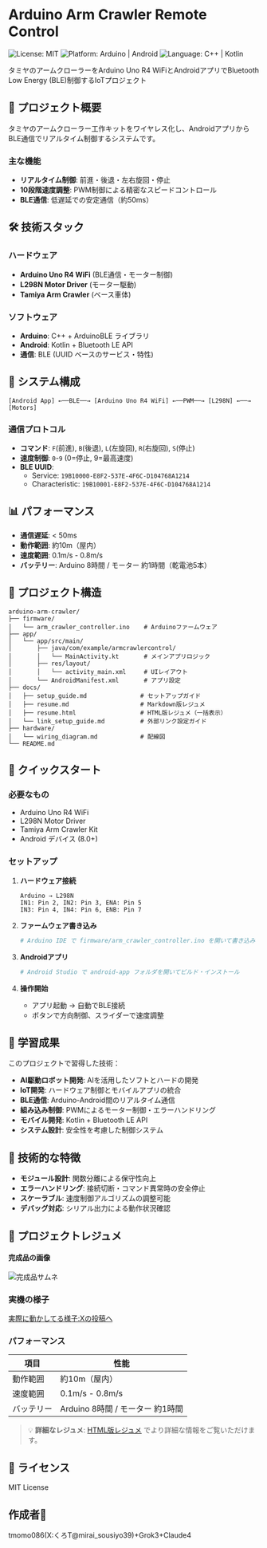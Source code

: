 # Arduino Arm Crawler Remote Control

![License: MIT](https://img.shields.io/badge/License-MIT-blue.svg)
![Platform: Arduino | Android](https://img.shields.io/badge/Platform-Arduino%20%7C%20Android-green.svg)
![Language: C++ | Kotlin](https://img.shields.io/badge/Language-C%2B%2B%20%7C%20Kotlin-orange.svg)

タミヤのアームクローラーをArduino Uno R4 WiFiとAndroidアプリでBluetooth Low Energy (BLE)制御するIoTプロジェクト

## 🎯 プロジェクト概要

タミヤのアームクローラー工作キットをワイヤレス化し、AndroidアプリからBLE通信でリアルタイム制御するシステムです。

### 主な機能
- **リアルタイム制御**: 前進・後退・左右旋回・停止
- **10段階速度調整**: PWM制御による精密なスピードコントロール
- **BLE通信**: 低遅延での安定通信（約50ms）

## 🛠️ 技術スタック

### ハードウェア
- **Arduino Uno R4 WiFi** (BLE通信・モーター制御)
- **L298N Motor Driver** (モーター駆動)
- **Tamiya Arm Crawler** (ベース車体)

### ソフトウェア
- **Arduino**: C++ + ArduinoBLE ライブラリ
- **Android**: Kotlin + Bluetooth LE API
- **通信**: BLE (UUID ベースのサービス・特性)

## 📱 システム構成

```
[Android App] ←──BLE──→ [Arduino Uno R4 WiFi] ←──PWM──→ [L298N] ←──→ [Motors]
```

### 通信プロトコル
- **コマンド**: `F`(前進), `B`(後退), `L`(左旋回), `R`(右旋回), `S`(停止)
- **速度制御**: `0`-`9` (0=停止, 9=最高速度)
- **BLE UUID**: 
  - Service: `19B10000-E8F2-537E-4F6C-D104768A1214`
  - Characteristic: `19B10001-E8F2-537E-4F6C-D104768A1214`

## 📊 パフォーマンス

- **通信遅延**: < 50ms
- **動作範囲**: 約10m（屋内）
- **速度範囲**: 0.1m/s - 0.8m/s
- **バッテリー**: Arduino 8時間 / モーター 約1時間（乾電池5本）

## 📁 プロジェクト構造

```
arduino-arm-crawler/
├── firmware/
│   └── arm_crawler_controller.ino    # Arduinoファームウェア
├── app/
│   └── app/src/main/
│       ├── java/com/example/armcrawlercontrol/
│       │   └── MainActivity.kt       # メインアプリロジック
│       ├── res/layout/
│       │   └── activity_main.xml     # UIレイアウト
│       └── AndroidManifest.xml       # アプリ設定
├── docs/
│   ├── setup_guide.md               # セットアップガイド
│   ├── resume.md                    # Markdown版レジュメ
│   ├── resume.html                  # HTML版レジュメ（一括表示）
│   └── link_setup_guide.md          # 外部リンク設定ガイド
├── hardware/
│   └── wiring_diagram.md            # 配線図
└── README.md
```

## 🚀 クイックスタート

### 必要なもの
- Arduino Uno R4 WiFi
- L298N Motor Driver
- Tamiya Arm Crawler Kit
- Android デバイス (8.0+)

### セットアップ
1. **ハードウェア接続**
   ```
   Arduino → L298N
   IN1: Pin 2, IN2: Pin 3, ENA: Pin 5
   IN3: Pin 4, IN4: Pin 6, ENB: Pin 7
   ```

2. **ファームウェア書き込み**
   ```bash
   # Arduino IDE で firmware/arm_crawler_controller.ino を開いて書き込み
   ```

3. **Androidアプリ**
   ```bash
   # Android Studio で android-app フォルダを開いてビルド・インストール
   ```

4. **操作開始**
   - アプリ起動 → 自動でBLE接続
   - ボタンで方向制御、スライダーで速度調整

## 🎯 学習成果

このプロジェクトで習得した技術：

- **AI駆動ロボット開発**: AIを活用したソフトとハードの開発
- **IoT開発**: ハードウェア制御とモバイルアプリの統合
- **BLE通信**: Arduino-Android間のリアルタイム通信
- **組み込み制御**: PWMによるモーター制御・エラーハンドリング
- **モバイル開発**: Kotlin + Bluetooth LE API
- **システム設計**: 安全性を考慮した制御システム

## 🔧 技術的な特徴

- **モジュール設計**: 関数分離による保守性向上
- **エラーハンドリング**: 接続切断・コマンド異常時の安全停止
- **スケーラブル**: 速度制御アルゴリズムの調整可能
- **デバッグ対応**: シリアル出力による動作状況確認

## 📸 プロジェクトレジュメ

#### 完成品の画像
![完成品サムネ](images/20250718_145158(2).jpg)

### 実機の様子
[実際に動かしてる様子:Xの投稿へ](https://x.com/i/status/1909567755181080726)

### パフォーマンス

| 項目 | 性能 |
|------|------|
| 動作範囲 | 約10m（屋内） |
| 速度範囲 | 0.1m/s - 0.8m/s |
| バッテリー | Arduino 8時間 / モーター 約1時間 |

> 💡 **詳細なレジュメ**: [HTML版レジュメ](docs/resume.html) でより詳細な情報をご覧いただけます。

## 📄 ライセンス

MIT License

## 作成者🔧
tmomo086(X:くろT@mirai_sousiyo39)+Grok3+Claude4

